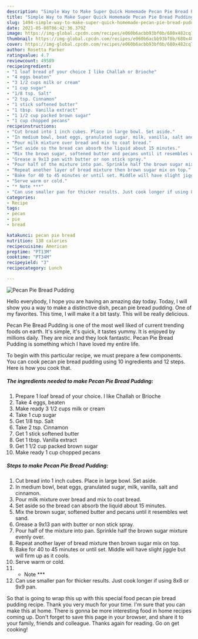 ```yaml
---
description: "Simple Way to Make Super Quick Homemade Pecan Pie Bread Pudding"
title: "Simple Way to Make Super Quick Homemade Pecan Pie Bread Pudding"
slug: 1494-simple-way-to-make-super-quick-homemade-pecan-pie-bread-pudding
date: 2021-05-08T06:42:36.379Z
image: https://img-global.cpcdn.com/recipes/e060b6acbb93bf0b/680x482cq70/pecan-pie-bread-pudding-recipe-main-photo.jpg
thumbnail: https://img-global.cpcdn.com/recipes/e060b6acbb93bf0b/680x482cq70/pecan-pie-bread-pudding-recipe-main-photo.jpg
cover: https://img-global.cpcdn.com/recipes/e060b6acbb93bf0b/680x482cq70/pecan-pie-bread-pudding-recipe-main-photo.jpg
author: Rosetta Parker
ratingvalue: 4.7
reviewcount: 49589
recipeingredient:
- "1 loaf bread of your choice I like Challah or Brioche"
- "4 eggs beaten"
- "3 1/2 cups milk or cream"
- "1 cup sugar"
- "1/8 tsp. Salt"
- "2 tsp. Cinnamon"
- "1 stick softened butter"
- "1 tbsp. Vanilla extract"
- "1 1/2 cup packed brown sugar"
- "1 cup chopped pecans"
recipeinstructions:
- "Cut bread into 1 inch cubes. Place in large bowl. Set aside."
- "In medium bowl, beat eggs, granulated sugar, milk, vanilla, salt and cinnamon."
- "Pour milk mixture over bread and mix to coat bread."
- "Set aside so the bread can absorb the liquid about 15 minutes."
- "Mix the brown sugar, softened butter and pecans until it resembles wet sand."
- "Grease a 9x13 pan with butter or non stick spray."
- "Pour half of the mixture into pan. Sprinkle half the brown sugar mixture evenly over."
- "Repeat another layer of bread mixture then brown sugar mix on top."
- "Bake for 40 to 45 minutes or until set. Middle will have slight jiggle but will firm up as it cools."
- "Serve warm or cold."
- "* Note ***"
- "Can use smaller pan for thicker results. Just cook longer if using 8x8 or 9x9 pan."
categories:
- Recipe
tags:
- pecan
- pie
- bread

katakunci: pecan pie bread 
nutrition: 138 calories
recipecuisine: American
preptime: "PT13M"
cooktime: "PT34M"
recipeyield: "3"
recipecategory: Lunch

---
```



![Pecan Pie Bread Pudding](https://img-global.cpcdn.com/recipes/e060b6acbb93bf0b/680x482cq70/pecan-pie-bread-pudding-recipe-main-photo.jpg)

Hello everybody, I hope you are having an amazing day today. Today, I will show you a way to make a distinctive dish, pecan pie bread pudding. One of my favorites. This time, I will make it a bit tasty. This will be really delicious.



Pecan Pie Bread Pudding is one of the most well liked of current trending foods on earth. It's simple, it's quick, it tastes yummy. It is enjoyed by millions daily. They are nice and they look fantastic. Pecan Pie Bread Pudding is something which I have loved my entire life.


To begin with this particular recipe, we must prepare a few components. You can cook pecan pie bread pudding using 10 ingredients and 12 steps. Here is how you cook that.

<!--inarticleads1-->

##### The ingredients needed to make Pecan Pie Bread Pudding:

1. Prepare 1 loaf bread of your choice. I like Challah or Brioche
1. Take 4 eggs, beaten
1. Make ready 3 1/2 cups milk or cream
1. Take 1 cup sugar
1. Get 1/8 tsp. Salt
1. Take 2 tsp. Cinnamon
1. Get 1 stick softened butter
1. Get 1 tbsp. Vanilla extract
1. Get 1 1/2 cup packed brown sugar
1. Make ready 1 cup chopped pecans




<!--inarticleads2-->

##### Steps to make Pecan Pie Bread Pudding:

1. Cut bread into 1 inch cubes. Place in large bowl. Set aside.
1. In medium bowl, beat eggs, granulated sugar, milk, vanilla, salt and cinnamon.
1. Pour milk mixture over bread and mix to coat bread.
1. Set aside so the bread can absorb the liquid about 15 minutes.
1. Mix the brown sugar, softened butter and pecans until it resembles wet sand.
1. Grease a 9x13 pan with butter or non stick spray.
1. Pour half of the mixture into pan. Sprinkle half the brown sugar mixture evenly over.
1. Repeat another layer of bread mixture then brown sugar mix on top.
1. Bake for 40 to 45 minutes or until set. Middle will have slight jiggle but will firm up as it cools.
1. Serve warm or cold.
1. * Note ***
1. Can use smaller pan for thicker results. Just cook longer if using 8x8 or 9x9 pan.




So that is going to wrap this up with this special food pecan pie bread pudding recipe. Thank you very much for your time. I'm sure that you can make this at home. There is gonna be more interesting food in home recipes coming up. Don't forget to save this page in your browser, and share it to your family, friends and colleague. Thanks again for reading. Go on get cooking!
